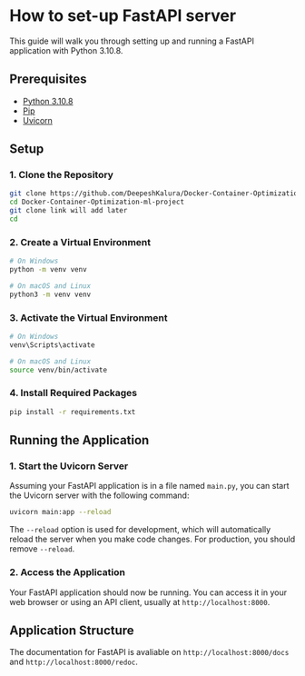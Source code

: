# How to set-up FastAPI server

This guide will walk you through setting up and running a FastAPI application with Python 3.10.8.

## Prerequisites

- [Python 3.10.8](https://www.python.org/downloads/release/python-3108/)
- [Pip](https://pip.pypa.io/en/stable/installation/)
- [Uvicorn](https://www.uvicorn.org/)

## Setup

### 1. Clone the Repository

```bash
git clone https://github.com/DeepeshKalura/Docker-Container-Optimization-ml-project
cd Docker-Container-Optimization-ml-project
git clone link will add later
cd 
```

### 2. Create a Virtual Environment

```bash
# On Windows
python -m venv venv

# On macOS and Linux
python3 -m venv venv
```

### 3. Activate the Virtual Environment

```bash
# On Windows
venv\Scripts\activate

# On macOS and Linux
source venv/bin/activate
```

### 4. Install Required Packages

```bash
pip install -r requirements.txt
```

## Running the Application

### 1. Start the Uvicorn Server

Assuming your FastAPI application is in a file named `main.py`, you can start the Uvicorn server with the following command:

```bash
uvicorn main:app --reload
```
The `--reload` option is used for development, which will automatically reload the server when you make code changes. For production, you should remove `--reload`.

### 2. Access the Application

Your FastAPI application should now be running. You can access it in your web browser or using an API client, usually at `http://localhost:8000`.

## Application Structure

The documentation for FastAPI is avaliable on `http://localhost:8000/docs` and `http://localhost:8000/redoc`.